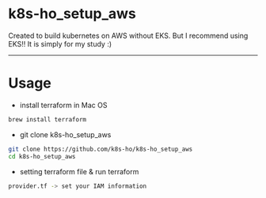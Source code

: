 # k8s-ho_setup_aws
Created to build kubernetes on AWS without EKS. But I recommend using EKS!! It is simply for my study :)

---
# Usage 
- install terraform in Mac OS
```bash
brew install terraform
```

  
- git clone k8s-ho_setup_aws
```bash
git clone https://github.com/k8s-ho/k8s-ho_setup_aws
cd k8s-ho_setup_aws
```

- setting terraform file & run terraform
```bash
provider.tf -> set your IAM information
```
